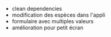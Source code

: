 - clean dependencies
- modification des espèces dans l'appli
- formulaire avec multiples valeurs
- amélioration pour petit écran
